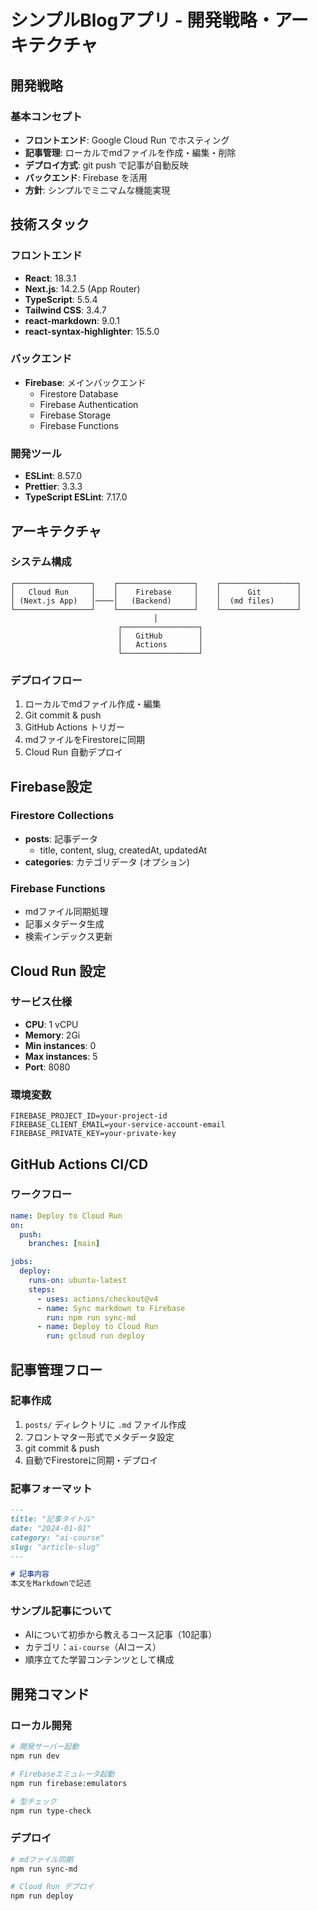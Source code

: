 # シンプルBlogアプリ - 開発戦略・アーキテクチャ

## 開発戦略

### 基本コンセプト
- **フロントエンド**: Google Cloud Run でホスティング
- **記事管理**: ローカルでmdファイルを作成・編集・削除
- **デプロイ方式**: git push で記事が自動反映
- **バックエンド**: Firebase を活用
- **方針**: シンプルでミニマムな機能実現

## 技術スタック

### フロントエンド
- **React**: 18.3.1
- **Next.js**: 14.2.5 (App Router)
- **TypeScript**: 5.5.4
- **Tailwind CSS**: 3.4.7
- **react-markdown**: 9.0.1
- **react-syntax-highlighter**: 15.5.0

### バックエンド
- **Firebase**: メインバックエンド
  - Firestore Database
  - Firebase Authentication
  - Firebase Storage
  - Firebase Functions

### 開発ツール
- **ESLint**: 8.57.0
- **Prettier**: 3.3.3
- **TypeScript ESLint**: 7.17.0

## アーキテクチャ

### システム構成
```
┌─────────────────┐    ┌─────────────────┐    ┌─────────────────┐
│   Cloud Run     │    │    Firebase     │    │      Git        │
│ (Next.js App)   │────│   (Backend)     │    │  (md files)     │
└─────────────────┘    └─────────────────┘    └─────────────────┘
                                │
                        ┌─────────────────┐
                        │   GitHub        │
                        │   Actions       │
                        └─────────────────┘
```

### デプロイフロー
1. ローカルでmdファイル作成・編集
2. Git commit & push
3. GitHub Actions トリガー
4. mdファイルをFirestoreに同期
5. Cloud Run 自動デプロイ

## Firebase設定

### Firestore Collections
- **posts**: 記事データ
  - title, content, slug, createdAt, updatedAt
- **categories**: カテゴリデータ (オプション)

### Firebase Functions
- mdファイル同期処理
- 記事メタデータ生成
- 検索インデックス更新

## Cloud Run 設定

### サービス仕様
- **CPU**: 1 vCPU
- **Memory**: 2Gi
- **Min instances**: 0
- **Max instances**: 5
- **Port**: 8080

### 環境変数
```
FIREBASE_PROJECT_ID=your-project-id
FIREBASE_CLIENT_EMAIL=your-service-account-email
FIREBASE_PRIVATE_KEY=your-private-key
```

## GitHub Actions CI/CD

### ワークフロー
```yaml
name: Deploy to Cloud Run
on:
  push:
    branches: [main]

jobs:
  deploy:
    runs-on: ubuntu-latest
    steps:
      - uses: actions/checkout@v4
      - name: Sync markdown to Firebase
        run: npm run sync-md
      - name: Deploy to Cloud Run
        run: gcloud run deploy
```

## 記事管理フロー

### 記事作成
1. `posts/` ディレクトリに `.md` ファイル作成
2. フロントマター形式でメタデータ設定
3. git commit & push
4. 自動でFirestoreに同期・デプロイ

### 記事フォーマット
```markdown
---
title: "記事タイトル"
date: "2024-01-01"
category: "ai-course"
slug: "article-slug"
---

# 記事内容
本文をMarkdownで記述
```

### サンプル記事について
- AIについて初歩から教えるコース記事（10記事）
- カテゴリ：`ai-course`（AIコース）
- 順序立てた学習コンテンツとして構成

## 開発コマンド

### ローカル開発
```bash
# 開発サーバー起動
npm run dev

# Firebaseエミュレータ起動
npm run firebase:emulators

# 型チェック
npm run type-check
```

### デプロイ
```bash
# mdファイル同期
npm run sync-md

# Cloud Run デプロイ
npm run deploy
```